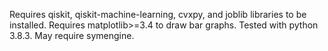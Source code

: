 Requires qiskit, qiskit-machine-learning, cvxpy, and joblib libraries to be installed.
Requires matplotlib>=3.4 to draw bar graphs.
Tested with python 3.8.3.
May require symengine.
